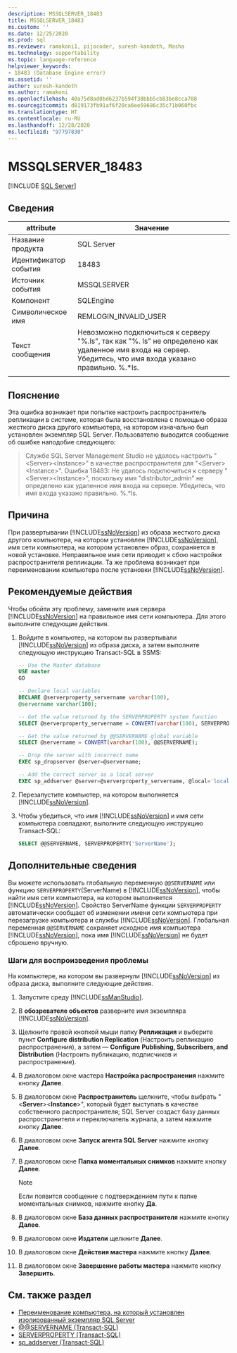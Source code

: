 ```yaml
---
description: MSSQLSERVER_18483
title: MSSQLSERVER_18483
ms.custom: ''
ms.date: 12/25/2020
ms.prod: sql
ms.reviewer: ramakoni1, pijocoder, suresh-kandoth, Masha
ms.technology: supportability
ms.topic: language-reference
helpviewer_keywords:
- 18483 (Database Engine error)
ms.assetid: ''
author: suresh-kandoth
ms.author: ramakoni
ms.openlocfilehash: 40a75d8ad0bd6237b594f38bbb5cb83be8cca788
ms.sourcegitcommit: d819173fb91af6f20ca6ee59686c35c71b060fbc
ms.translationtype: HT
ms.contentlocale: ru-RU
ms.lasthandoff: 12/28/2020
ms.locfileid: "97797830"
---
```

# <a name="mssqlserver_18483"></a>MSSQLSERVER_18483
 [!INCLUDE [SQL Server](../../includes/applies-to-version/sqlserver.md)]

## <a name="details"></a>Сведения

|attribute|Значение|
|---|---|
|Название продукта|SQL Server|
|Идентификатор события|18483|
|Источник события|MSSQLSERVER|
|Компонент|SQLEngine|
|Символическое имя|REMLOGIN_INVALID_USER|
|Текст сообщения|Невозможно подключиться к серверу "%.ls", так как "%. ls" не определено как удаленное имя входа на сервер. Убедитесь, что имя входа указано правильно. %.*ls.|
||

## <a name="explanation"></a>Пояснение

Эта ошибка возникает при попытке настроить распространитель репликации в системе, которая была восстановлена с помощью образа жесткого диска другого компьютера, на котором изначально был установлен экземпляр SQL Server. Пользователю выводится сообщение об ошибке наподобие следующего:

> Службе SQL Server Management Studio не удалось настроить "\<Server>\<Instance>" в качестве распространителя для "\<Server>\<Instance>". Ошибка 18483: Не удалось подключиться к серверу "\<Server>\<Instance>", поскольку имя "distributor_admin" не определено как удаленное имя входа на сервере. Убедитесь, что имя входа указано правильно. %.*ls.

## <a name="cause"></a>Причина

При развертывании [!INCLUDE[ssNoVersion](../../includes/ssnoversion-md.md)] из образа жесткого диска другого компьютера, на котором установлен [!INCLUDE[ssNoVersion](../../includes/ssnoversion-md.md)], имя сети компьютера, на котором установлен образ, сохраняется в новой установке. Неправильное имя сети приводит к сбою настройки распространителя репликации. Та же проблема возникает при переименовании компьютера после установки [!INCLUDE[ssNoVersion](../../includes/ssnoversion-md.md)].

## <a name="user-action"></a>Рекомендуемые действия

Чтобы обойти эту проблему, замените имя сервера [!INCLUDE[ssNoVersion](../../includes/ssnoversion-md.md)] на правильное имя сети компьютера. Для этого выполните следующие действия.

1. Войдите в компьютер, на котором вы развертывали [!INCLUDE[ssNoVersion](../../includes/ssnoversion-md.md)] из образа диска, а затем выполните следующую инструкцию Transact-SQL в SSMS:

    ```sql
    -- Use the Master database
    USE master
    GO

    -- Declare local variables
    DECLARE @serverproperty_servername varchar(100),
    @servername varchar(100);

    -- Get the value returned by the SERVERPROPERTY system function
    SELECT @serverproperty_servername = CONVERT(varchar(100), SERVERPROPERTY('ServerName'));

    -- Get the value returned by @@SERVERNAME global variable
    SELECT @servername = CONVERT(varchar(100), @@SERVERNAME);

    -- Drop the server with incorrect name
    EXEC sp_dropserver @server=@servername;

    -- Add the correct server as a local server
    EXEC sp_addserver @server=@serverproperty_servername, @local='local';
    ```

2. Перезапустите компьютер, на котором выполняется [!INCLUDE[ssNoVersion](../../includes/ssnoversion-md.md)].
3. Чтобы убедиться, что имя [!INCLUDE[ssNoVersion](../../includes/ssnoversion-md.md)] и имя сети компьютера совпадают, выполните следующую инструкцию Transact-SQL:

    ```sql
    SELECT @@SERVERNAME, SERVERPROPERTY('ServerName');
    ```

## <a name="more-information"></a>Дополнительные сведения

Вы можете использовать глобальную переменную `@@SERVERNAME` или функцию `SERVERPROPERTY`(ServerName) в [!INCLUDE[ssNoVersion](../../includes/ssnoversion-md.md)], чтобы найти имя сети компьютера, на котором выполняется [!INCLUDE[ssNoVersion](../../includes/ssnoversion-md.md)]. Свойство ServerName функции `SERVERPROPERTY` автоматически сообщает об изменении имени сети компьютера при перезагрузке компьютера и службы [!INCLUDE[ssNoVersion](../../includes/ssnoversion-md.md)]. Глобальная переменная `@@SERVERNAME` сохраняет исходное имя компьютера [!INCLUDE[ssNoVersion](../../includes/ssnoversion-md.md)], пока имя [!INCLUDE[ssNoVersion](../../includes/ssnoversion-md.md)] не будет сброшено вручную.

### <a name="steps-to-reproduce-the-problem"></a>Шаги для воспроизведения проблемы

На компьютере, на котором вы развернули [!INCLUDE[ssNoVersion](../../includes/ssnoversion-md.md)] из образа диска, выполните следующие действия.

1. Запустите среду [!INCLUDE[ssManStudio](../../includes/ssManStudio-md.md)].
2. В **обозревателе объектов** разверните имя экземпляра [!INCLUDE[ssNoVersion](../../includes/ssnoversion-md.md)].
3. Щелкните правой кнопкой мыши папку **Репликация** и выберите пункт **Configure distribution Replication** (Настроить репликацию распространения), а затем — **Configure Publishing, Subscribers, and Distribution** (Настроить публикацию, подписчиков и распространение).
4. В диалоговом окне мастера **Настройка распространения** нажмите кнопку **Далее**.
5. В диалоговом окне **Распространитель** щелкните, чтобы выбрать "\<**Server**>\<**Instance**>", который будет выступать в качестве собственного распространителя; SQL Server создаст базу данных распространителя и переключатель журнала, а затем нажмите кнопку **Далее**.
6. В диалоговом окне **Запуск агента SQL Server** нажмите кнопку **Далее**.
7. В диалоговом окне **Папка моментальных снимков** нажмите кнопку **Далее**.

    > [!NOTE]
    > Если появится сообщение с подтверждением пути к папке моментальных снимков, нажмите кнопку **Да**.
8. В диалоговом окне **База данных распространителя** нажмите кнопку **Далее**.
9. В диалоговом окне **Издатели** щелкните **Далее**.
10. В диалоговом окне **Действия мастера** нажмите кнопку **Далее**.
11. В диалоговом окне **Завершение работы мастера** нажмите кнопку **Завершить**.

## <a name="see-also"></a>См. также раздел

- [Переименование компьютера, на который установлен изолированный экземпляр SQL Server](/sql/database-engine/install-windows/rename-a-computer-that-hosts-a-stand-alone-instance-of-sql-server)
- [@@SERVERNAME (Transact-SQL)](/sql/t-sql/functions/servername-transact-sql)
- [SERVERPROPERTY (Transact-SQL)](/sql/t-sql/functions/serverproperty-transact-sql)
- [sp_addserver (Transact-SQL)](/sql/relational-databases/system-stored-procedures/sp-addserver-transact-sql)
